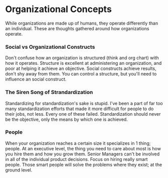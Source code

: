 # Organizational Concepts

While organizations are made up of humans, they operate differently than an individual.  These are thoughts gathered around how organizations operate.

### Social vs Organizational Constructs

Don't confuse how an organization is structured (think and org chart) with how it operates.  Structure is excellent at administering an organization, and poor at helping it achieve an objective.  Social constructs achieve results, don't shy away from them.  You can control a structure, but you'll need to influence an social construct.

### The Siren Song of Strandardization

Standardizing for standardization's sake is stupid.  I've been a part of far too many standardization efforts that made it more difficult for people to do their jobs, not less.  Every one of these failed.  Standardization should never be the objective, only the means by which one is achieved. 

### People

When your organization reaches a certain size it specializes in 1 thing; people.  At an executive level, the thing you need to care about most is how you hire them and how you grow them.  Senior Managers can't be involved in all of the individual product decisions.  Focus on hiring really smart people.  Those smart people will solve the problems where they exist; at the ground level.
